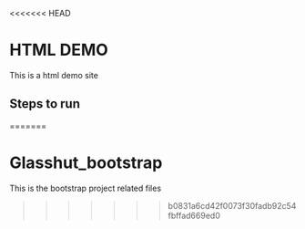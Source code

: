 <<<<<<< HEAD
# HTML DEMO
This is a html demo site
## Steps to run
=======
# Glasshut_bootstrap

This is the bootstrap project related files
>>>>>>> b0831a6cd42f0073f30fadb92c54fbffad669ed0
